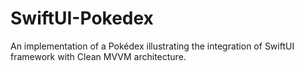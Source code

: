 # SwiftUI-Pokedex
An implementation of a Pokédex illustrating the integration of SwiftUI framework with Clean MVVM architecture.
